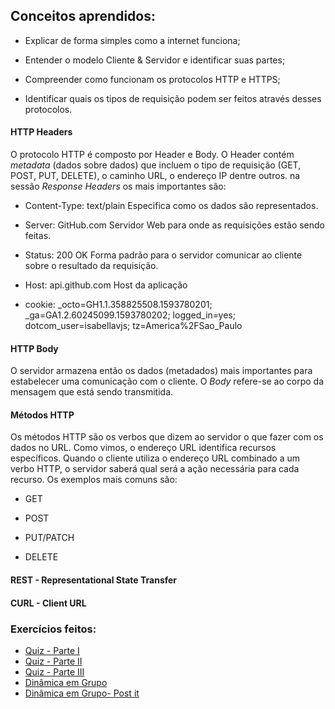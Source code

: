 ## Conceitos aprendidos:

* Explicar de forma simples como a internet funciona;

* Entender o modelo Cliente & Servidor e identificar suas partes;

* Compreender como funcionam os protocolos HTTP e HTTPS;

* Identificar quais os tipos de requisição podem ser feitos através desses protocolos.

#### HTTP Headers

O protocolo HTTP é composto por Header e Body. O Header contém _metadata_ (dados sobre dados) que incluem o tipo de requisição (GET, POST, PUT, DELETE), o caminho URL, o endereço IP dentre outros.
na sessão _Response Headers_ os mais importantes são:

* Content-Type: text/plain Especifica como os dados são representados.

* Server: GitHub.com Servidor Web para onde as requisições estão sendo feitas.

* Status: 200 OK Forma padrão para o servidor comunicar ao cliente sobre o resultado da requisição. 

* Host: api.github.com Host da aplicação

* cookie: _octo=GH1.1.358825508.1593780201; _ga=GA1.2.60245099.1593780202; logged_in=yes; dotcom_user=isabellavjs; tz=America%2FSao_Paulo

#### HTTP Body

O servidor armazena então os dados (metadados) mais importantes para estabelecer uma comunicação com o cliente. O _Body_ refere-se ao corpo da mensagem que está sendo transmitida.

#### Métodos HTTP

Os métodos HTTP são os verbos que dizem ao servidor o que fazer com os dados no URL. Como vimos, o endereço URL identifica recursos específicos. Quando o cliente utiliza o endereço URL combinado a um verbo HTTP, o servidor saberá qual será a ação necessária para cada recurso. Os exemplos mais comuns são:

* GET

* POST

* PUT/PATCH

* DELETE

#### REST - Representational State Transfer 

#### CURL - Client URL


### Exercícios feitos:

* [Quiz - Parte I](https://github.com/andremarquezz/trybe-exercicios/blob/main/Fundamentos-Desenvolvimento-Web/bloco-02-git-github-internet/dia-03-internet-entendendo-como-ela-funciona/Trybe-Quiz-Internet-I.pdf)
* [Quiz - Parte II](https://github.com/andremarquezz/trybe-exercicios/blob/main/Fundamentos-Desenvolvimento-Web/bloco-02-git-github-internet/dia-03-internet-entendendo-como-ela-funciona/Trybe-Quiz-Internet-II.pdf)
* [Quiz - Parte III](https://github.com/andremarquezz/trybe-exercicios/blob/main/Fundamentos-Desenvolvimento-Web/bloco-02-git-github-internet/dia-03-internet-entendendo-como-ela-funciona/Trybe-Quiz-Internet-III.pdf)
* [Dinâmica em Grupo](https://github.com/andremarquezz/trybe-exercicios/blob/main/Fundamentos-Desenvolvimento-Web/bloco-02-git-github-internet/dia-03-internet-entendendo-como-ela-funciona/Dinamica-em-grupo.pdf)
* [Dinâmica em Grupo- Post it](https://github.com/andremarquezz/trybe-exercicios/blob/main/Fundamentos-Desenvolvimento-Web/bloco-02-git-github-internet/dia-03-internet-entendendo-como-ela-funciona/Dinamica-post-it.png)


